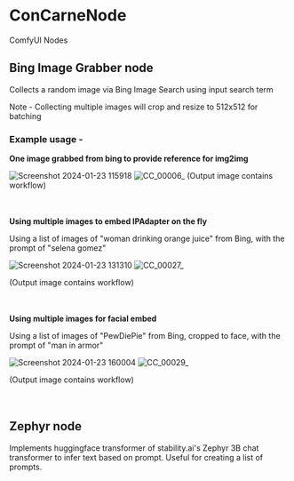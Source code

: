 # ConCarneNode
ComfyUI Nodes

## Bing Image Grabber node

Collects a random image via Bing Image Search using input search term

Note - Collecting multiple images will crop and resize to 512x512 for batching
  
  
### Example usage -
  
  
**One image grabbed from bing to provide reference for img2img**

![Screenshot 2024-01-23 115918](https://github.com/concarne000/ConCarneNode/assets/49512595/f8657a76-d729-43a6-8d98-e428e2cae6eb)
![CC_00006_](https://github.com/concarne000/ConCarneNode/assets/49512595/ab13eed6-80ae-4573-95d2-24be4554533c)
(Output image contains workflow)<br><br><br>
  
  
**Using multiple images to embed IPAdapter on the fly**

Using a list of images of "woman drinking orange juice" from Bing, with the prompt of "selena gomez"

![Screenshot 2024-01-23 131310](https://github.com/concarne000/ConCarneNode/assets/49512595/a94137dc-8707-4a9a-8d5f-76c35629e7c7)
![CC_00027_](https://github.com/concarne000/ConCarneNode/assets/49512595/a67c25a3-d19d-4900-8758-17aace9e3a22)

(Output image contains workflow)<br><br><br>
  
  
**Using multiple images for facial embed**

Using a list of images of "PewDiePie" from Bing, cropped to face, with the prompt of "man in armor"


![Screenshot 2024-01-23 160004](https://github.com/concarne000/ConCarneNode/assets/49512595/19c6479a-ee08-4da0-baf0-22bd90060225)
![CC_00029_](https://github.com/concarne000/ConCarneNode/assets/49512595/692a28be-359f-474b-a066-3d072d70f65b)

(Output image contains workflow)<br><br><br>

## Zephyr node

Implements huggingface transformer of stability.ai's Zephyr 3B chat transformer to infer text based on prompt. Useful for creating a list of prompts.
